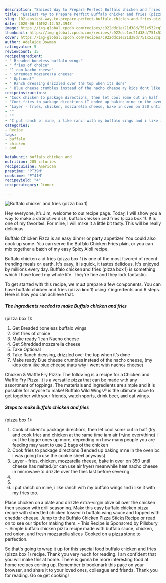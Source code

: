 ```yaml
---
description: "Easiest Way to Prepare Perfect Buffalo chicken and fries (pizza box 1)"
title: "Easiest Way to Prepare Perfect Buffalo chicken and fries (pizza box 1)"
slug: 102-easiest-way-to-prepare-perfect-buffalo-chicken-and-fries-pizza-box-1
date: 2020-06-16T02:12:52.394Z
image: https://img-global.cpcdn.com/recipes/c922ddc1ec21d38d/751x532cq70/buffalo-chicken-and-fries-pizza-box-1-recipe-main-photo.jpg
thumbnail: https://img-global.cpcdn.com/recipes/c922ddc1ec21d38d/751x532cq70/buffalo-chicken-and-fries-pizza-box-1-recipe-main-photo.jpg
cover: https://img-global.cpcdn.com/recipes/c922ddc1ec21d38d/751x532cq70/buffalo-chicken-and-fries-pizza-box-1-recipe-main-photo.jpg
author: Adelaide Bowman
ratingvalue: 5
reviewcount: 15
recipeingredient:
- " Breaded boneless buffalo wings"
- " fries of choice"
- "1 can Nacho cheese"
- " Shredded mozzarella cheese"
- " Optional"
- " Ranch dressing drizzled over the top when its done"
- " Blue cheese crumbles instead of the nacho cheese my kids dont like blue cheese thats why i went with nachos cheese"
recipeinstructions:
- "Cook chicken to package directions, then let cool some cut in half (try and cook fries and chicken at the same time iam air frying everything) i cut the bigger ones up more, depending on how many people you are feeding may want to use 2 bags of the chicken"
- "Cook fries to package directions (I ended up baking mine in the oven bc i was going to use the cookie sheet anyways)"
- "Layer - fries, chicken, mozzarella cheese, bake in oven on 350 until cheese has melted.(or can use air fryer) meanwhile heat nacho cheese in microwave to drizzle over the fries last before severing"
- ""
- ""
- "I put ranch on mine, i like ranch with my buffalo wings and i like it with my fries too."
categories:
- Recipe
tags:
- buffalo
- chicken
- and

katakunci: buffalo chicken and 
nutrition: 205 calories
recipecuisine: American
preptime: "PT39M"
cooktime: "PT41M"
recipeyield: "4"
recipecategory: Dinner

---
```



![Buffalo chicken and fries
(pizza box 1)](https://img-global.cpcdn.com/recipes/c922ddc1ec21d38d/751x532cq70/buffalo-chicken-and-fries-pizza-box-1-recipe-main-photo.jpg)

Hey everyone, it's Jim, welcome to our recipe page. Today, I will show you a way to make a distinctive dish, buffalo chicken and fries
(pizza box 1). It is one of my favorites. For mine, I will make it a little bit tasty. This will be really delicious.

Buffalo Chicken Pizza is an easy dinner or party appetizer! You could also cook up some. You can serve the Buffalo Chicken Fries plain, or you can mix together a batch of my easy Spicy Aioli recipe.

Buffalo chicken and fries
(pizza box 1) is one of the most favored of recent trending meals on earth. It's easy, it is quick, it tastes delicious. It's enjoyed by millions every day. Buffalo chicken and fries
(pizza box 1) is something which I have loved my whole life. They're fine and they look fantastic.


To get started with this recipe, we must prepare a few components. You can have buffalo chicken and fries
(pizza box 1) using 7 ingredients and 6 steps. Here is how you can achieve that.

<!--inarticleads1-->

##### The ingredients needed to make Buffalo chicken and fries
(pizza box 1):

1. Get  Breaded boneless buffalo wings
1. Get  fries of choice
1. Make ready 1 can Nacho cheese
1. Get  Shredded mozzarella cheese
1. Take  Optional
1. Take  Ranch dressing, drizzled over the top when it’s done
1. Make ready  Blue cheese crumbles instead of the nacho cheese, (my kids dont like blue cheese thats why i went with nachos cheese)


Chicken &amp; Waffle Fry Pizza: The following is a recipe for a Chicken and Waffle Fry Pizza. It is a versatile pizza that can be made with any assortment of toppings. The materials and ingredients are simple and it is possible for anyone to make! Buffalo Wild Wings® is the ultimate place to get together with your friends, watch sports, drink beer, and eat wings. 

<!--inarticleads2-->

##### Steps to make Buffalo chicken and fries
(pizza box 1):

1. Cook chicken to package directions, then let cool some cut in half (try and cook fries and chicken at the same time iam air frying everything) i cut the bigger ones up more, depending on how many people you are feeding may want to use 2 bags of the chicken
1. Cook fries to package directions (I ended up baking mine in the oven bc i was going to use the cookie sheet anyways)
1. Layer - fries, chicken, mozzarella cheese, bake in oven on 350 until cheese has melted.(or can use air fryer) meanwhile heat nacho cheese in microwave to drizzle over the fries last before severing
1. 
1. 
1. I put ranch on mine, i like ranch with my buffalo wings and i like it with my fries too.


Place chicken on a plate and drizzle extra-virgin olive oil over the chicken then season with grill seasoning. Make this easy buffalo chicken pizza recipe with shredded chicken tossed in buffalo wing sauce and topped with cheddar cheese. Jump to the Buffalo Chicken Pizza Sticks Recipe or read on to see our tips for making them. - This Recipe is Sponsored by Pillsbury -. Simple buffalo chicken pizza recipe made with buffalo sauce, chicken, red onion, and fresh mozzarella slices. Cooked on a pizza stone to perfection. 

So that's going to wrap it up for this special food buffalo chicken and fries
(pizza box 1) recipe. Thank you very much for reading. I am confident that you will make this at home. There is gonna be more interesting food at home recipes coming up. Remember to bookmark this page on your browser, and share it to your loved ones, colleague and friends. Thank you for reading. Go on get cooking!
